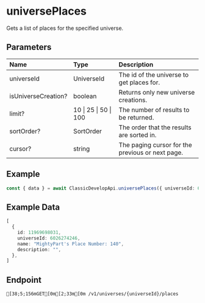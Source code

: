 
# universePlaces
Gets a list of places for the specified universe.


## Parameters
| Name                | Type                  | Description                                      |
| :------------------ | :-------------------- | :----------------------------------------------- |
| universeId          | UniverseId            | The id of the universe to get places for.        |
| isUniverseCreation? | boolean               | Returns only new universe creations.             |
| limit?              | 10 \| 25 \| 50 \| 100 | The number of results to be returned.            |
| sortOrder?          | SortOrder             | The order that the results are sorted in.        |
| cursor?             | string                | The paging cursor for the previous or next page. |



## Example
```ts copy showLineNumbers
const { data } = await ClassicDevelopApi.universePlaces({ universeId: 6026274246 }); 
```


## Example Data
```ts copy showLineNumbers
[
  {
    id: 11969698031,
    universeId: 6026274246,
    name: "MightyPart's Place Number: 140",
    description: "",
  },
] 
```


## Endpoint
```ansi
[38;5;156mGET[0m[2;33m[0m /v1/universes/{universeId}/places
```
  